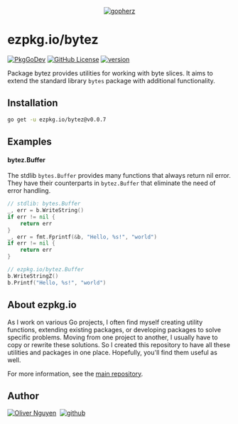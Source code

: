 <div align="center">

[![gopherz](https://ezpkg.io/_/gopherz.svg)](https://ezpkg.io)

</div>

# ezpkg.io/bytez

[![PkgGoDev](https://pkg.go.dev/badge/ezpkg.io/bytez)](https://pkg.go.dev/ezpkg.io/bytez)
[![GitHub License](https://img.shields.io/github/license/ezpkg/bytez)](https://github.com/ezpkg/bytez/tree/main/LICENSE)
[![version](https://img.shields.io/github/v/tag/ezpkg/bytez?label=version)](https://github.com/ezpkg/bytez/tags)

Package bytez provides utilities for working with byte slices. It aims to extend the standard library `bytes` package with additional functionality.

## Installation

```sh
go get -u ezpkg.io/bytez@v0.0.7
```

## Examples

#### bytez.Buffer

The stdlib `bytes.Buffer` provides many functions that always return nil error. They have their counterparts in `bytez.Buffer` that eliminate the need of error handling.

```go
// stdlib: bytes.Buffer
_, err = b.WriteString()
if err != nil {
	return err
}
_, err = fmt.Fprintf(&b, "Hello, %s!", "world")
if err != nil {
	return err
}

// ezpkg.io/bytez.Buffer
b.WriteStringZ()
b.Printf("Hello, %s!", "world")
```

## About ezpkg.io

As I work on various Go projects, I often find myself creating utility functions, extending existing packages, or developing packages to solve specific problems. Moving from one project to another, I usually have to copy or rewrite these solutions. So I created this repository to have all these utilities and packages in one place. Hopefully, you'll find them useful as well.

For more information, see the [main repository](https://github.com/ezpkg/ezpkg).

## Author

[![Oliver Nguyen](https://olivernguyen.io/_/badge.svg)](https://olivernguyen.io)&nbsp;&nbsp;[![github](https://img.shields.io/badge/GitHub-100000?style=for-the-badge&logo=github&logoColor=white)](https://github.com/iOliverNguyen)

